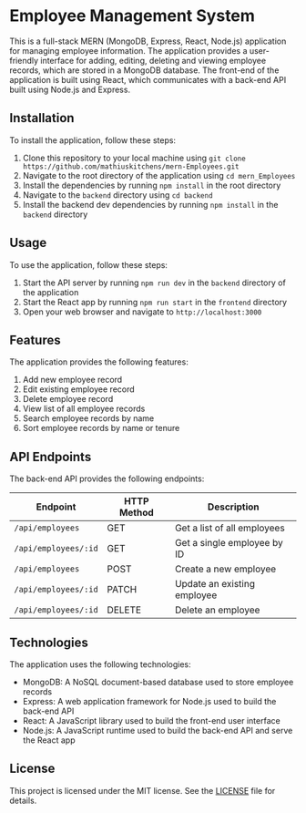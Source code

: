 

# Employee Management System

This is a full-stack MERN (MongoDB, Express, React, Node.js) application for managing employee information. The application provides a user-friendly interface for adding, editing, deleting and viewing employee records, which are stored in a MongoDB database. The front-end of the application is built using React, which communicates with a back-end API built using Node.js and Express.

## Installation

To install the application, follow these steps:

1. Clone this repository to your local machine using `git clone https://github.com/mathiuskitchens/mern-Employees.git`
2. Navigate to the root directory of the application using `cd mern_Employees`
3. Install the dependencies by running `npm install` in the root directory
4. Navigate to the `backend` directory using `cd backend`
5. Install the backend dev dependencies by running `npm install` in the `backend` directory

## Usage

To use the application, follow these steps:

1. Start the API server by running `npm run dev` in the `backend` directory of the application
2. Start the React app by running `npm run start` in the `frontend` directory
3. Open your web browser and navigate to `http://localhost:3000`

## Features

The application provides the following features:

1. Add new employee record
2. Edit existing employee record
3. Delete employee record
4. View list of all employee records
5. Search employee records by name
6. Sort employee records by name or tenure

## API Endpoints

The back-end API provides the following endpoints:

| Endpoint | HTTP Method | Description |
| --- | --- | --- |
| `/api/employees` | GET | Get a list of all employees |
| `/api/employees/:id` | GET | Get a single employee by ID |
| `/api/employees` | POST | Create a new employee |
| `/api/employees/:id` | PATCH | Update an existing employee |
| `/api/employees/:id` | DELETE | Delete an employee |

## Technologies

The application uses the following technologies:

- MongoDB: A NoSQL document-based database used to store employee records
- Express: A web application framework for Node.js used to build the back-end API
- React: A JavaScript library used to build the front-end user interface
- Node.js: A JavaScript runtime used to build the back-end API and serve the React app

## License

This project is licensed under the MIT license. See the [LICENSE](LICENSE) file for details.
